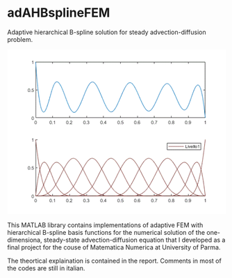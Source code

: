 # adAHBsplineFEM

Adaptive hierarchical B-spline solution for steady advection-diffusion problem.

![](figures/ad_evolution_base.gif)

This MATLAB library contains implementations of adaptive FEM with hierarchical B-spline basis functions for the numerical solution of the one-dimensiona, steady-state advection-diffusion equation that I developed as a final project for the couse of Matematica Numerica at University of Parma. 

The theortical explaination is contained in the report. Comments in most of the codes are still in italian. 
